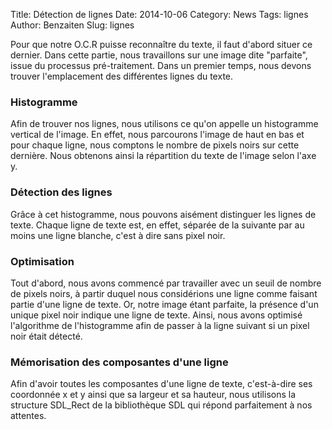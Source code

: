 Title: Détection de lignes 
Date: 2014-10-06
Category: News
Tags: lignes
Author: Benzaiten
Slug: lignes

Pour que notre O.C.R puisse reconnaître du texte, il faut d'abord situer ce 
dernier. Dans cette partie, nous travaillons sur une image dite "parfaite", 
issue du processus pré-traitement. Dans un premier temps, nous devons trouver 
l'emplacement des différentes lignes du texte.

### Histogramme

Afin de trouver nos lignes, nous utilisons ce qu'on appelle un histogramme 
vertical de l'image. En effet, nous parcourons l'image de haut en bas et pour 
chaque ligne, nous comptons le nombre de pixels noirs sur cette dernière. 
Nous obtenons ainsi la répartition du texte de l'image selon l'axe y.

### Détection des lignes

Grâce à cet histogramme, nous pouvons aisément distinguer les lignes de texte. 
Chaque ligne de texte est, en effet, séparée de la suivante par au moins une 
ligne blanche, c'est à dire sans pixel noir.

### Optimisation

Tout d'abord, nous avons commencé par travailler avec un seuil de nombre de 
pixels noirs, à partir duquel nous considérions une ligne comme faisant 
partie d'une ligne de texte. Or, notre image étant parfaite, la présence d'un 
unique pixel noir indique une ligne de texte. Ainsi, nous avons optimisé 
l'algorithme de l'histogramme afin de passer à la ligne suivant si un pixel 
noir était détecté.

### Mémorisation des composantes d'une ligne

Afin d'avoir toutes les composantes d'une ligne de texte, c'est-à-dire ses 
coordonnée x et y ainsi que sa largeur et sa hauteur, nous utilisons la 
structure SDL_Rect de la bibliothèque SDL qui répond parfaitement à nos 
attentes.
